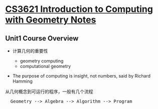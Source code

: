 # [CS3621 Introduction to Computing with Geometry Notes](https://pages.mtu.edu/~shene/COURSES/cs3621/NOTES/)

## Unit1 Course Overview

- 计算几何的重要性
    - geometry computing
    - computational geometry

- The purpose of computing is insight, not numbers, said by Richard Hamming

从几何概念到可运行的程序，一般有几个流程

<pre class="mermaid">
  Geometry --> Algebra --> Algorithm --> Program
</pre>